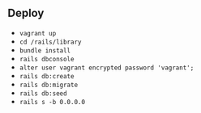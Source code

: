 ## Deploy

- `vagrant up`
- `cd /rails/library`
- `bundle install`
- `rails dbconsole`
- `alter user vagrant encrypted password 'vagrant';`
- `rails db:create`
- `rails db:migrate`
- `rails db:seed`
- `rails s -b 0.0.0.0`